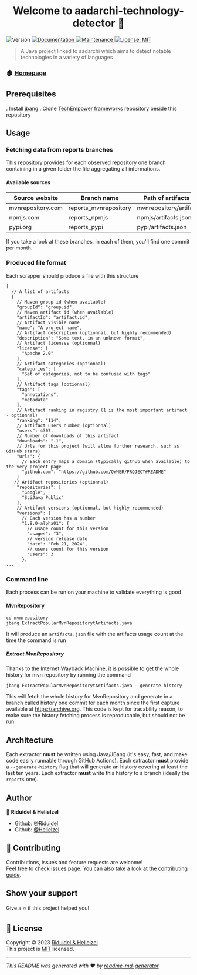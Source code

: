 <h1 align="center">Welcome to aadarchi-technology-detector 👋</h1>
<p>
  <img alt="Version" src="https://img.shields.io/badge/version-1.00-blue.svg?cacheSeconds=2592000" />
  <a href="https://github.com/kefranabg/readme-md-generator#readme" target="_blank">
    <img alt="Documentation" src="https://img.shields.io/badge/documentation-yes-brightgreen.svg" />
  </a>
  <a href="https://github.com/kefranabg/readme-md-generator/graphs/commit-activity" target="_blank">
    <img alt="Maintenance" src="https://img.shields.io/badge/Maintained%3F-yes-green.svg" />
  </a>
  <a href="https://github.com/kefranabg/readme-md-generator/blob/master/LICENSE" target="_blank">
    <img alt="License: MIT" src="https://img.shields.io/github/license/kefranabg/aadarchi-technology-detector" />
  </a>
</p>

> A Java project linked to aadarchi which aims to detect notable technologies in a variety of languages

### 🏠 [Homepage](https://github.com/Riduidel/aadarchi-technology-detector)

## Prerequisites

. Install [jbang](https://www.jbang.dev/)
. Clone [TechEmpower frameworks](https://github.com/TechEmpower/FrameworkBenchmarks/) repository beside this repository

## Usage

### Fetching data from reports branches

This repository provides for each observed repository one branch containing in a given folder the file
aggregating all informations.

#### Available sources

| Source website    | Branch name           | Path of artifacts file(s)    |
| ----------------- | --------------------- | ---------------------------- |
| mvnrepository.com | reports_mvnrepository | mvnrepository/artifacts.json |
| npmjs.com         | reports_npmjs         | npmjs/artifacts.json         |
| pypi.org          | reports_pypi          | pypi/artifacts.json          |

If you take a look at these branches, 
in each of them, you'll find one commit per month.

### Produced file format

Each scrapper should produce a file with this structure

```
[
  // A list of artifacts
  {
    // Maven group id (when available)
    "groupId": "group.id",
    // Maven artifact id (when available)
    "artifactId": "artifact.id",
    // Artifact visible name
    "name": "A project name",
    // Artifact description (optionnal, but highly recommended)
    "description": "Some text, in an unknown format",
    // Artifact licenses (optionnal)
    "license": [
      "Apache 2.0"
    ],
    // Artifact categories (optionnal)
    "categories": [
      "Set of categories, not to be confused with tags"
    ],
    // Artifact tags (optionnal)
    "tags": [
      "annotations",
      "metadata"
    ],
    // Artifact ranking in registry (1 is the most important artifact - optionnal)
    "ranking": "114",
    // Artifact users number (optionnal)
    "users": 4307,
    // Number of downloads of this artifact
    "downloads": "-1",
    // Urls for this project (will allow further research, such as GitHub stars)
    "urls": {
      // Each entry maps a domain (typically github when available) to the very project page
      "github.com": "https://github.com/OWNER/PROJECT#README"
    }
   // Artifact repositories (optionnal)
    "repositories": [
      "Google",
      "SciJava Public"
    ],
    // Artifact versions (optionnal, but highly recommended)
    "versions": {
      // Each version has a number
      "1.8.0-alpha01": {
        // usage count for this version
        "usages": "3",
        // version release date
        "date": "Feb 21, 2024",
        // users count for this version
        "users": 3
      },
...
```


### Command line

Each process can be run on your machine to validate everything is good

#### MvnRepository

```
cd mvnrepository
jbang ExtractPopularMvnRepositorytArtifacts.java
```

It will produce an `artifacts.json` file with the artifacts usage count at the time the command is run

##### Extract MvnRepository
Thanks to the Internet Wayback Machine, it is possible to get the whole history for mvn repository by running the command

```
jbang ExtractPopularMvnRepositorytArtifacts.java --generate-history
```

This will fetch the whole history for MvnRepository and generate in a branch called history one commit for each month since the first capture available at https://archive.org.
This code is kept for tracability reason, to make sure the history fetching process is reproducable, but should not be run.

## Architecture

Each extractor **must** be written using Java/JBang
(it's easy, fast, and make code easily runnable through GitHub Actions).
Each extractor **must** provide a `--generate-history` flag that will generate an history covering at least the last ten years.
Each extractor **must** write this history to a branch (ideally the `reports` one).

## Author

👤 **Riduidel & Helielzel**

* Github: [@Riduidel](https://github.com/riduidel)
* Github: [@Helielzel](https://github.com/helielzel)

## 🤝 Contributing

Contributions, issues and feature requests are welcome!<br />Feel free to check [issues page](https://github.com/kefranabg/readme-md-generator/issues). You can also take a look at the [contributing guide](https://github.com/kefranabg/readme-md-generator/blob/master/CONTRIBUTING.md).

## Show your support

Give a ⭐️ if this project helped you!

## 📝 License

Copyright © 2023 [Riduidel & Helielzel](https://github.com/Helielzel).<br />
This project is [MIT](https://github.com/kefranabg/readme-md-generator/blob/master/LICENSE) licensed.

***
_This README was generated with ❤️ by [readme-md-generator](https://github.com/kefranabg/readme-md-generator)_